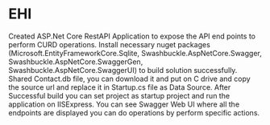 # EHI
Created ASP.Net Core RestAPI Application to expose the API end points to perform CURD operations.
Install necessary nuget packages (Microsoft.EntityFrameworkCore.Sqlite, Swashbuckle.AspNetCore.Swagger, Swashbuckle.AspNetCore.SwaggerGen, Swashbuckle.AspNetCore.SwaggerUI) 
to build solution successfully.
Shared Contact.db file, you can download it and put on C drive and copy the source url and replace it in Startup.cs file as Data Source.
After Successful build you can set project as startup project and run the application on IISExpress.
You can see Swagger Web UI where all the endpoints are displayed you can do operations by perform specific actions.
